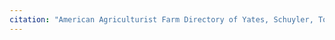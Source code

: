 ```yaml
---
citation: "American Agriculturist Farm Directory of Yates, Schuyler, Tompkins and Seneca Counties New York 1914. Orange Judd Company. p449"
---
```



